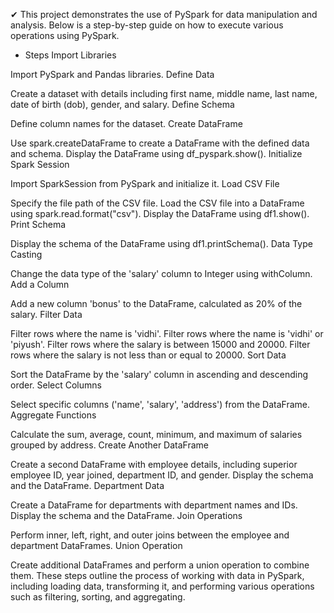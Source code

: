 ✔ This project demonstrates the use of PySpark for data manipulation and analysis. Below is a step-by-step guide on how to execute various operations using PySpark.

* Steps
Import Libraries

Import PySpark and Pandas libraries.
Define Data

Create a dataset with details including first name, middle name, last name, date of birth (dob), gender, and salary.
Define Schema

Define column names for the dataset.
Create DataFrame

Use spark.createDataFrame to create a DataFrame with the defined data and schema.
Display the DataFrame using df_pyspark.show().
Initialize Spark Session

Import SparkSession from PySpark and initialize it.
Load CSV File

Specify the file path of the CSV file.
Load the CSV file into a DataFrame using spark.read.format("csv").
Display the DataFrame using df1.show().
Print Schema

Display the schema of the DataFrame using df1.printSchema().
Data Type Casting

Change the data type of the 'salary' column to Integer using withColumn.
Add a Column

Add a new column 'bonus' to the DataFrame, calculated as 20% of the salary.
Filter Data

Filter rows where the name is 'vidhi'.
Filter rows where the name is 'vidhi' or 'piyush'.
Filter rows where the salary is between 15000 and 20000.
Filter rows where the salary is not less than or equal to 20000.
Sort Data

Sort the DataFrame by the 'salary' column in ascending and descending order.
Select Columns

Select specific columns ('name', 'salary', 'address') from the DataFrame.
Aggregate Functions

Calculate the sum, average, count, minimum, and maximum of salaries grouped by address.
Create Another DataFrame

Create a second DataFrame with employee details, including superior employee ID, year joined, department ID, and gender.
Display the schema and the DataFrame.
Department Data

Create a DataFrame for departments with department names and IDs.
Display the schema and the DataFrame.
Join Operations

Perform inner, left, right, and outer joins between the employee and department DataFrames.
Union Operation

Create additional DataFrames and perform a union operation to combine them.
These steps outline the process of working with data in PySpark, including loading data, transforming it, and performing various operations such as filtering, sorting, and aggregating.






